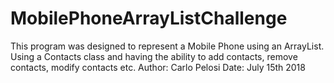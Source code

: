 # MobilePhoneArrayListChallenge
This program was designed to represent a Mobile Phone using an ArrayList. Using a Contacts class and having the ability to add contacts, remove contacts, modify contacts etc. Author: Carlo Pelosi Date: July 15th 2018
